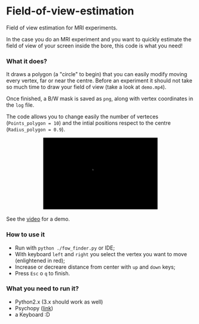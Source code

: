 # Field-of-view-estimation

Field of view estimation for MRI experiments.

In the case you do an MRI experiment and you want to quickly estimate the field of view of your screen inside the bore, this code is what you need!

### What it does? 

It draws a polygon (a "circle" to begin) that you can easily modify moving every vertex, far or near the centre.
Before an experiment it should not take so much time to draw your field of view (take a look at `demo.mp4`).
 
Once finished, a B/W mask is saved as `png`, along with vertex coordinates in the `log` file.

The code allows you to change easily the number of verteces (`Points_polygon = 10`) and the intial positions respect to the centre (`Radius_polygon = 0.9`).

<p align="center">

<img src="https://github.com/rockNroll87q/Field-of-view-estimation/blob/master/demo.gif" width="306" height="191" />  

</p>

See the [video](https://github.com/rockNroll87q/Field-of-view-estimation/blob/master/demo.mp4) for a demo.

### How to use it

* Run with `python ./fow_finder.py` or IDE;
* With keyboard `left` and `right` you select the vertex you want to move (enlightened in red);
* Increase or decreare distance from center with `up` and `down` keys;
* Press `Esc` o `q` to finish.


### What you need to run it?

* Python2.x (3.x should work as well) 
* Psychopy ([link](http://www.psychopy.org/))
* a Keyboard :D
